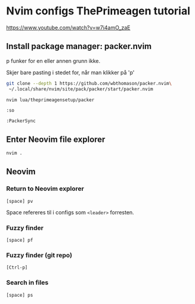 # Nvim configs ThePrimeagen tutorial

https://www.youtube.com/watch?v=w7i4amO_zaE

## Install package manager: packer.nvim

<leader>p funker for en eller annen grunn ikke.

Skjer bare pasting i stedet for, når man klikker på 'p'

```bash
git clone --depth 1 https://github.com/wbthomason/packer.nvim\
 ~/.local/share/nvim/site/pack/packer/start/packer.nvim
```

```bash
nvim lua/theprimeagensetup/packer
```

`:so`

`:PackerSync`

## Enter Neovim file explorer

```bash
nvim .
```

## Neovim

### Return to Neovim explorer

`[space] pv`

Space refereres til i configs som `<leader>` forresten.

### Fuzzy finder

`[space] pf`


### Fuzzy finder (git repo)

`[Ctrl-p]`


### Search in files

`[space] ps`


